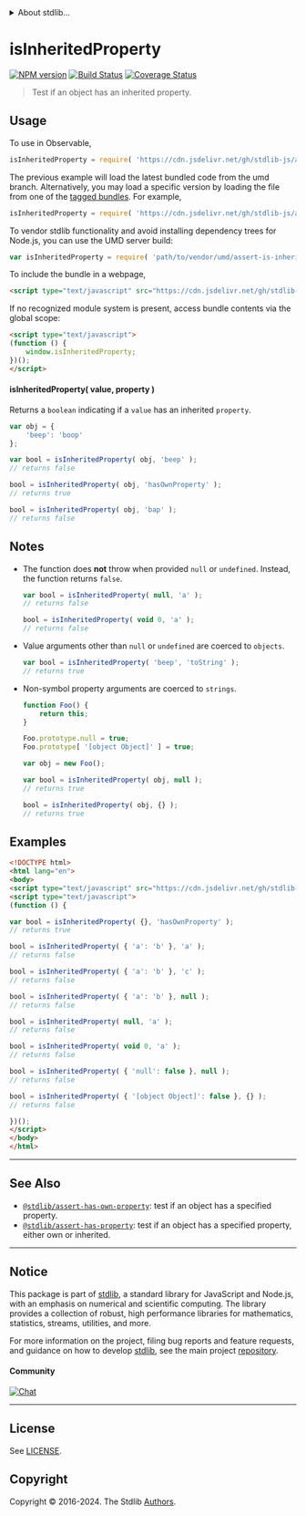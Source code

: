 <!--

@license Apache-2.0

Copyright (c) 2018 The Stdlib Authors.

Licensed under the Apache License, Version 2.0 (the "License");
you may not use this file except in compliance with the License.
You may obtain a copy of the License at

   http://www.apache.org/licenses/LICENSE-2.0

Unless required by applicable law or agreed to in writing, software
distributed under the License is distributed on an "AS IS" BASIS,
WITHOUT WARRANTIES OR CONDITIONS OF ANY KIND, either express or implied.
See the License for the specific language governing permissions and
limitations under the License.

-->


<details>
  <summary>
    About stdlib...
  </summary>
  <p>We believe in a future in which the web is a preferred environment for numerical computation. To help realize this future, we've built stdlib. stdlib is a standard library, with an emphasis on numerical and scientific computation, written in JavaScript (and C) for execution in browsers and in Node.js.</p>
  <p>The library is fully decomposable, being architected in such a way that you can swap out and mix and match APIs and functionality to cater to your exact preferences and use cases.</p>
  <p>When you use stdlib, you can be absolutely certain that you are using the most thorough, rigorous, well-written, studied, documented, tested, measured, and high-quality code out there.</p>
  <p>To join us in bringing numerical computing to the web, get started by checking us out on <a href="https://github.com/stdlib-js/stdlib">GitHub</a>, and please consider <a href="https://opencollective.com/stdlib">financially supporting stdlib</a>. We greatly appreciate your continued support!</p>
</details>

# isInheritedProperty

[![NPM version][npm-image]][npm-url] [![Build Status][test-image]][test-url] [![Coverage Status][coverage-image]][coverage-url] <!-- [![dependencies][dependencies-image]][dependencies-url] -->

> Test if an object has an inherited property.



<section class="usage">

## Usage

To use in Observable,

```javascript
isInheritedProperty = require( 'https://cdn.jsdelivr.net/gh/stdlib-js/assert-is-inherited-property@umd/browser.js' )
```
The previous example will load the latest bundled code from the umd branch. Alternatively, you may load a specific version by loading the file from one of the [tagged bundles](https://github.com/stdlib-js/assert-is-inherited-property/tags). For example,

```javascript
isInheritedProperty = require( 'https://cdn.jsdelivr.net/gh/stdlib-js/assert-is-inherited-property@v0.2.2-umd/browser.js' )
```

To vendor stdlib functionality and avoid installing dependency trees for Node.js, you can use the UMD server build:

```javascript
var isInheritedProperty = require( 'path/to/vendor/umd/assert-is-inherited-property/index.js' )
```

To include the bundle in a webpage,

```html
<script type="text/javascript" src="https://cdn.jsdelivr.net/gh/stdlib-js/assert-is-inherited-property@umd/browser.js"></script>
```

If no recognized module system is present, access bundle contents via the global scope:

```html
<script type="text/javascript">
(function () {
    window.isInheritedProperty;
})();
</script>
```

#### isInheritedProperty( value, property )

Returns a `boolean` indicating if a `value` has an inherited `property`.

```javascript
var obj = {
    'beep': 'boop'
};

var bool = isInheritedProperty( obj, 'beep' );
// returns false

bool = isInheritedProperty( obj, 'hasOwnProperty' );
// returns true

bool = isInheritedProperty( obj, 'bap' );
// returns false
```

</section>

<!-- /.usage -->

<section class="notes">

## Notes

-   The function does **not** throw when provided `null` or `undefined`. Instead, the function returns `false`.

    ```javascript
    var bool = isInheritedProperty( null, 'a' );
    // returns false

    bool = isInheritedProperty( void 0, 'a' );
    // returns false
    ```

-   Value arguments other than `null` or `undefined` are coerced to `objects`.

    ```javascript
    var bool = isInheritedProperty( 'beep', 'toString' );
    // returns true
    ```

-   Non-symbol property arguments are coerced to `strings`.

    ```javascript
    function Foo() {
        return this;
    }

    Foo.prototype.null = true;
    Foo.prototype[ '[object Object]' ] = true;

    var obj = new Foo();

    var bool = isInheritedProperty( obj, null );
    // returns true

    bool = isInheritedProperty( obj, {} );
    // returns true
    ```

</section>

<!-- /.notes -->

<section class="examples">

## Examples

<!-- eslint-disable object-curly-newline, object-curly-spacing -->

<!-- eslint no-undef: "error" -->

```html
<!DOCTYPE html>
<html lang="en">
<body>
<script type="text/javascript" src="https://cdn.jsdelivr.net/gh/stdlib-js/assert-is-inherited-property@umd/browser.js"></script>
<script type="text/javascript">
(function () {

var bool = isInheritedProperty( {}, 'hasOwnProperty' );
// returns true

bool = isInheritedProperty( { 'a': 'b' }, 'a' );
// returns false

bool = isInheritedProperty( { 'a': 'b' }, 'c' );
// returns false

bool = isInheritedProperty( { 'a': 'b' }, null );
// returns false

bool = isInheritedProperty( null, 'a' );
// returns false

bool = isInheritedProperty( void 0, 'a' );
// returns false

bool = isInheritedProperty( { 'null': false }, null );
// returns false

bool = isInheritedProperty( { '[object Object]': false }, {} );
// returns false

})();
</script>
</body>
</html>
```

</section>

<!-- /.examples -->

<!-- Section for related `stdlib` packages. Do not manually edit this section, as it is automatically populated. -->

<section class="related">

* * *

## See Also

-   <span class="package-name">[`@stdlib/assert-has-own-property`][@stdlib/assert/has-own-property]</span><span class="delimiter">: </span><span class="description">test if an object has a specified property.</span>
-   <span class="package-name">[`@stdlib/assert-has-property`][@stdlib/assert/has-property]</span><span class="delimiter">: </span><span class="description">test if an object has a specified property, either own or inherited.</span>

</section>

<!-- /.related -->

<!-- Section for all links. Make sure to keep an empty line after the `section` element and another before the `/section` close. -->


<section class="main-repo" >

* * *

## Notice

This package is part of [stdlib][stdlib], a standard library for JavaScript and Node.js, with an emphasis on numerical and scientific computing. The library provides a collection of robust, high performance libraries for mathematics, statistics, streams, utilities, and more.

For more information on the project, filing bug reports and feature requests, and guidance on how to develop [stdlib][stdlib], see the main project [repository][stdlib].

#### Community

[![Chat][chat-image]][chat-url]

---

## License

See [LICENSE][stdlib-license].


## Copyright

Copyright &copy; 2016-2024. The Stdlib [Authors][stdlib-authors].

</section>

<!-- /.stdlib -->

<!-- Section for all links. Make sure to keep an empty line after the `section` element and another before the `/section` close. -->

<section class="links">

[npm-image]: http://img.shields.io/npm/v/@stdlib/assert-is-inherited-property.svg
[npm-url]: https://npmjs.org/package/@stdlib/assert-is-inherited-property

[test-image]: https://github.com/stdlib-js/assert-is-inherited-property/actions/workflows/test.yml/badge.svg?branch=v0.2.2
[test-url]: https://github.com/stdlib-js/assert-is-inherited-property/actions/workflows/test.yml?query=branch:v0.2.2

[coverage-image]: https://img.shields.io/codecov/c/github/stdlib-js/assert-is-inherited-property/main.svg
[coverage-url]: https://codecov.io/github/stdlib-js/assert-is-inherited-property?branch=main

<!--

[dependencies-image]: https://img.shields.io/david/stdlib-js/assert-is-inherited-property.svg
[dependencies-url]: https://david-dm.org/stdlib-js/assert-is-inherited-property/main

-->

[chat-image]: https://img.shields.io/gitter/room/stdlib-js/stdlib.svg
[chat-url]: https://app.gitter.im/#/room/#stdlib-js_stdlib:gitter.im

[stdlib]: https://github.com/stdlib-js/stdlib

[stdlib-authors]: https://github.com/stdlib-js/stdlib/graphs/contributors

[umd]: https://github.com/umdjs/umd
[es-module]: https://developer.mozilla.org/en-US/docs/Web/JavaScript/Guide/Modules

[deno-url]: https://github.com/stdlib-js/assert-is-inherited-property/tree/deno
[deno-readme]: https://github.com/stdlib-js/assert-is-inherited-property/blob/deno/README.md
[umd-url]: https://github.com/stdlib-js/assert-is-inherited-property/tree/umd
[umd-readme]: https://github.com/stdlib-js/assert-is-inherited-property/blob/umd/README.md
[esm-url]: https://github.com/stdlib-js/assert-is-inherited-property/tree/esm
[esm-readme]: https://github.com/stdlib-js/assert-is-inherited-property/blob/esm/README.md
[branches-url]: https://github.com/stdlib-js/assert-is-inherited-property/blob/main/branches.md

[stdlib-license]: https://raw.githubusercontent.com/stdlib-js/assert-is-inherited-property/main/LICENSE

<!-- <related-links> -->

[@stdlib/assert/has-own-property]: https://github.com/stdlib-js/assert-has-own-property/tree/umd

[@stdlib/assert/has-property]: https://github.com/stdlib-js/assert-has-property/tree/umd

<!-- </related-links> -->

</section>

<!-- /.links -->
